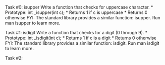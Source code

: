 Task #0: isupper
Write a function that checks for uppercase character.
	* Prototype: int _isupper(int c);
	* Returns 1 if c is uppercase
	* Returns 0 otherwise
	FYI: The standard library provides a similar function: isupper. Run man isupper to learn more.

Task #1: isdigit
Write a function that checks for a digit (0 through 9).
	* Prototype: int _isdigit(int c);
	* Returns 1 if c is a digit
	* Returns 0 otherwise
	FYI: The standard library provides a similar function: isdigit. Run man isdigit to learn more.

Task #2: 
